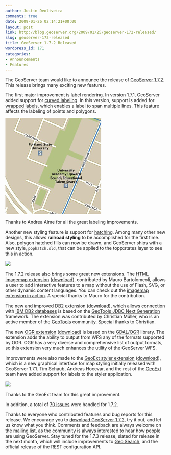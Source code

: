 ```yaml
---
author: Justin Deoliveira
comments: true
date: 2009-01-26 02:14:21+00:00
layout: post
link: http://blog.geoserver.org/2009/01/25/geoserver-172-released/
slug: geoserver-172-released
title: GeoServer 1.7.2 Released
wordpress_id: 171
categories:
- Announcements
- Features
---
```


The GeoServer team would like to announce the release of [GeoServer 1.7.2](http://geoserver.org/display/GEOS/GeoServer+1.7.2).  This release brings many exciting new features.

The first major improvement is label rendering. In version 1.7.1, GeoServer added support for [curved labeling](http://blog.geoserver.org/2009/01/08/throw-geoserver-a-curve/).  In this version, support is added for [wrapped labels](http://geoserver.org/display/GEOSDOC/LabelingOptions#LabelingOptions-newlabel), which enables a label to span multiple lines. This feature affects the labeling of points and polygons.

[![](/img/uploads/wrappedlabels1.png)](/img/uploads/wrappedlabels1.png)

Thanks to Andrea Aime for all the great labeling improvements.

Another new styling feature is support for [hatching](http://geoserver.org/display/GEOSDOC/Hatching).  Among many other new designs, this allows **railroad styling** to be accomplished for the first time.  Also, polygon hatched fills can now be drawn, and GeoServer ships with a new style, `pophatch.sld`, that can be applied to the topp:states layer to see this in action.

[![](/img/uploads/hatchedfills-300x2141.png)](/img/uploads/hatchedfills1.png)

The 1.7.2 release also brings some great new extensions. The [HTML imagemap extension](http://geoserver.org/display/GEOS/HTML+ImageMap+support) ([download](http://downloads.sourceforge.net/geoserver/geoserver-1.7.2-imagemap-plugin.zip)), contributed by Mauro Bartolomeoli, allows a user to add interactive features to a map without the use of Flash, SVG, or other dynamic content languages. You can check out the [imagemap extension in action](http://geo.openplans.org/states.html).  A special thanks to Mauro for the contribution.

The new and improved DB2 extension ([download](http://downloads.sourceforge.net/geoserver/geoserver-1.7.2-db2ng-plugin.zip)), which allows connection with [IBM DB2 databases](http://www.ibm.com/db2) is based on the [GeoTools JDBC Next Generation](http://geotools.codehaus.org/JDBC+DataStore+-+NG) framework. The extension was contributed by Christian Müller, who is an active member of the [GeoTools](http://geotools.org) community. Special thanks to Christian.

The new [OGR extension](http://geoserver.org/display/GEOS/Ogr2Ogr+based+WFS+output+format) ([download](http://downloads.sourceforge.net/geoserver/geoserver-1.7.2-ogr-plugin.zip)) is based on the [GDAL/OGR](http://www.gdal.org/ogr/) library. The extension adds the ability to output from WFS any of the formats supported by OGR. OGR has a very diverse and comprehensive list of output formats, so this extension very much enhances the utility of the GeoServer WFS.

Improvements were also made to the [GeoExt styler extension](http://geoserver.org/display/GEOS/GeoExt+Styler) ([download](http://downloads.sourceforge.net/geoserver/styler-1.7.2.zip)), which is a new graphical interface for map styling initially released with GeoServer 1.7.1. Tim Schaub, Andreas Hocevar, and the rest of the [GeoExt](http://www.geoext.org) team have added support for labels to the styler application.

[![](/img/uploads/stylerlabels-300x1571.png)](/img/uploads/stylerlabels1.png)

Thanks to the GeoExt team for this great improvement.

In addition, a total of [70 issues](http://jira.codehaus.org/browse/GEOS/fixforversion/14681) were handled for 1.7.2.

Thanks to everyone who contributed features and bug reports for this release. We encourage you to [download GeoServer 1.7.2](http://geoserver.org/display/GEOS/GeoServer+1.7.2), try it out, and let us know what you think. Comments and feedback are always welcome on the [mailing list](mailto:geoserver-users@lists.sourceforge.net), as the community is always interested to hear how people are using GeoServer. Stay tuned for the 1.7.3 release, slated for release in the next month, which will include improvements to [Geo Search](http://blog.geoserver.org/2008/05/13/geoserver-and-googles-geo-search/), and the official release of the REST configuration API.
